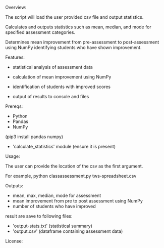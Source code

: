 Overview:

The script will load the user provided csv file and output statistics.

Calculates and outputs statistics such as mean, median, and mode for specified assessment categories.

Determines mean improvement from pre-assessment to post-assessment using NumPy identifying students who have shown improvement.

Features: 

- statistical analysis of assessment data

- calculation of mean improvement using NumPy

- identification of students with improved scores

- output of results to console and files

Prereqs:

- Python
- Pandas
- NumPy

(pip3 install pandas numpy)
- 'calculate_statistics' module (ensure it is present)

Usage: 

The user can provide the location of the csv as the first argument. 

For example, python classassessment.py tws-spreadsheet.csv

Outputs:

- mean, max, median, mode for assessment
- mean improvement from pre to post assessment using NumPy
- number of students who have improved

result are save to following files:
- 'output-stats.txt' (statistical summary)
- 'output.csv' (dataframe containing assessment data)

License:


